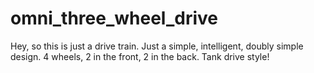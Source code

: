 # omni_three_wheel_drive

Hey, so this is just a drive train. Just a simple, intelligent, doubly simple design. 4 wheels, 2 in the front, 2 in the back. Tank drive style!
